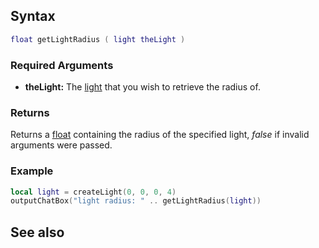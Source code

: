 Syntax
------

``` lua
float getLightRadius ( light theLight )
```

### Required Arguments

-   **theLight:** The [light](/docs/element/light.md "wikilink") that you wish to retrieve the radius of.

### Returns

Returns a [float](/docs/float.md "wikilink") containing the radius of the specified light, *false* if invalid arguments were passed.

### Example

``` Lua
local light = createLight(0, 0, 0, 4)
outputChatBox("light radius: " .. getLightRadius(light))
```

See also
--------
